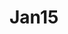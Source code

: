 # Jan15
<!-- Portfolio website -->
<!-- Htmml tut -->
<!-- -head code -->
<!-- -meta name -->
<!-- - mobile compatibility -->
<!-- https://www.youtube.com/watch?v=PlxWf493e -->


<!-- /*The grid: three columns -->
<!-- https://www.w3schools.com/howto/howto_js_expanding_grid.asp -->


